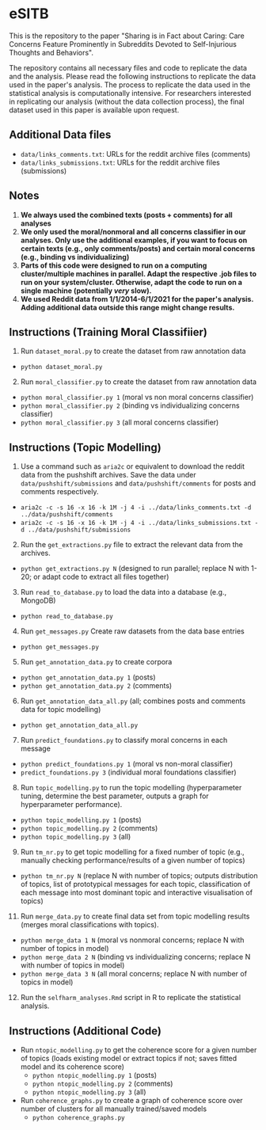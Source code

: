 # eSITB

This is the repository to the paper "Sharing is in Fact about Caring: Care Concerns Feature Prominently in Subreddits Devoted to Self-Injurious Thoughts and Behaviors".

The repository contains all necessary files and code to replicate the data and the analysis. Please read the following instructions to replicate the data used in the paper's analysis. The process to replicate the data used in the statistical analysis is computationally intensive. For researchers interested in replicating our analysis (without the data collection process), the final dataset used in this paper is available upon request.

## Additional Data files

- `data/links_comments.txt`: URLs for the reddit archive files (comments)
- `data/links_submissions.txt`: URLs for the reddit archive files (submissions)

## Notes
1. **We always used the combined texts (posts + comments) for all analyses**
2. **We only used the moral/nonmoral and all concerns classifier in our analyses. Only use the additional examples, if you want to focus on certain texts (e.g., only comments/posts) and certain moral concerns (e.g., binding vs individualizing)**
3. **Parts of this code were designed to run on a computing cluster/multiple machines in parallel. Adapt the respective .job files to run on your system/cluster. Otherwise, adapt the code to run on a single machine (potentially *very* slow).**
4. **We used Reddit data from 1/1/2014-6/1/2021 for the paper's analysis. Adding additional data outside this range might change results.**

## Instructions (Training Moral Classifiier)
1. Run `dataset_moral.py` to create the dataset from raw annotation data
  - `python dataset_moral.py`
2. Run `moral_classifier.py` to create the dataset from raw annotation data
  - `python moral_classifier.py 1` (moral vs non moral concerns classifier)
  - `python moral_classifier.py 2` (binding vs individualizing concerns classifier)
  - `python moral_classifier.py 3` (all moral concerns classifier)

## Instructions (Topic Modelling)

1. Use a command such as `aria2c` or equivalent to download the reddit data from the pushshift archives. Save the data under `data/pushshift/submissions` and `data/pushshift/comments` for posts and comments respectively.
  - `aria2c -c -s 16 -x 16 -k 1M -j 4 -i ../data/links_comments.txt -d ../data/pushshift/comments`
  - `aria2c -c -s 16 -x 16 -k 1M -j 4 -i ../data/links_submissions.txt -d ../data/pushshift/submissions`
2. Run the `get_extractions.py` file to extract the relevant data from the archives.
  - `python get_extractions.py N` (designed to run parallel; replace N with 1-20; or adapt code to extract all files together)
3. Run `read_to_database.py` to load the data into a database (e.g., MongoDB)
  - `python read_to_database.py`
4. Run `get_messages.py` Create raw datasets from the data base entries
- `python get_messages.py`
5. Run `get_annotation_data.py` to create corpora 
  - `python get_annotation_data.py 1` (posts)
  - `python get_annotation_data.py 2` (comments)
6. Run `get_annotation_data_all.py` (all; combines posts and comments data for topic modelling)
  - `python get_annotation_data_all.py` 
7. Run `predict_foundations.py` to classify moral concerns in each message
  - `python predict_foundations.py 1` (moral vs non-moral classifier)
  - `predict_foundations.py 3` (individual moral foundations classifier)
8. Run `topic_modelling.py` to run the topic modelling (hyperparameter tuning, determine the best parameter, outputs a graph for hyperparameter performance). 
  - `python topic_modelling.py 1` (posts)
  - `python topic_modelling.py 2` (comments)
  - `python topic_modelling.py 3` (all)
9. Run `tm_nr.py` to get topic modelling for a fixed number of topic (e.g., manually checking performance/results of a given number of topics)
  - `python tm_nr.py N` (replace N with number of topics; outputs distribution of topics, list of prototypical messages for each topic, classification of each message into most dominant topic and interactive visualisation of topics)
11. Run `merge_data.py` to create final data set from topic modelling results (merges moral classifications with topics).
  - `python merge_data 1 N` (moral vs nonmoral concerns; replace N with number of topics in model)
  - `python merge_data 2 N` (binding vs individualizing concerns; replace N with number of topics in model)
  - `python merge_data 3 N` (all moral concerns; replace N with number of topics in model)
12. Run the `selfharm_analyses.Rmd` script in R to replicate the statistical analysis.

## Instructions (Additional Code)
- Run `ntopic_modelling.py` to get the coherence score for a given number of topics (loads existing model or extract topics if not; saves fitted model and its coherence score)
  - `python ntopic_modelling.py 1` (posts)
  - `python ntopic_modelling.py 2` (comments)
  - `python ntopic_modelling.py 3` (all)
- Run `coherence_graphs.py` to create a graph of coherence score over number of clusters for all manually trained/saved models
  - `python coherence_graphs.py` 
